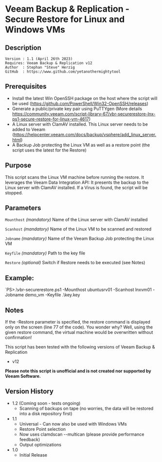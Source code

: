 # Veeam Backup & Replication - Secure Restore for Linux and Windows VMs

## Description
~~~~
Version : 1.1 (April 26th 2023)
Requires: Veeam Backup & Replication v12
Author  : Stephan "Steve" Herzig
GitHub  : https://www.github.com/yetanothermightytool
~~~~

## Prerequisites

- Install the latest Win OpenSSH package on the host where the script will be used (https://github.com/PowerShell/Win32-OpenSSH/releases)
- Generate a public/private key pair using PuTTYgen (More details https://community.veeam.com/script-library-67/vbr-securerestore-lnx-ps1-secure-restore-for-linux-vm-4617)
- A Linux server with ClamAV installed. This Linux server needs to be added to Veeam (https://helpcenter.veeam.com/docs/backup/vsphere/add_linux_server.html)
- A Backup Job protecting the Linux VM as well as a restore point (the script uses the latest for the Restore)

## Purpose

This script scans the Linux VM machine before running the restore. It leverages the Veeam Data Integration API: It presents the backup to the Linux server with ClamAV installed.
If a Virus is found, the script will be stopped. 

## Parameters
 
  `Mounthost`
_(mandatory)_ Name of the Linux server with ClamAV installed

  `Scanhost`
_(mandatory)_ Name of the Linux VM to be scanned and restored

  `Jobname`
_(mandatory)_ Name of the Veeam Backup Job protecting the Linux VM

  `Keyfile`
_(mandatory)_ Path to the key file

  `Restore`
_(optional)_ Switch if Restore needs to be executed (see Notes)


## Example: 
`PS>.\vbr-securerestore.ps1 -Mounthost ubuntusrv01 -Scanhost lnxvm01 -Jobname demo_vm -Keyfile .\key.key
  
## Notes

If the -Restore parameter is specified, the restore command is displayed only on the screen (line 77 of the code). You wonder why? Well, using the given restore command, the virtual machine would be overwritten without confirmation! 

This script has been tested with the following versions of Veeam Backup & Replication
- v12

**Please note this script is unofficial and is not created nor supported by Veeam Software.**

## Version History
* 1.2 (Coming soon - tests ongoing)
   * Scanning of backups on tape (no worries, the data will be restored into a disk repository first)
* 1.1
   * Universal - Can now also be used with Windows VMs
   * Restore Point selection
   * Now uses clamdscan --multican (please provide performance feedback)
   * Output optimizations
*  1.0
    * Initial Release
